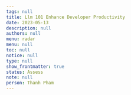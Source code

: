 ```yaml
---
tags: null
title: Llm 101 Enhance Developer Productivity
date: 2023-05-13
description: null
authors: null
menu: radar
menu: null
toc: null
notice: null
type: null
show_frontmatter: true
status: Assess
note: null
person: Thanh Pham
---
```


